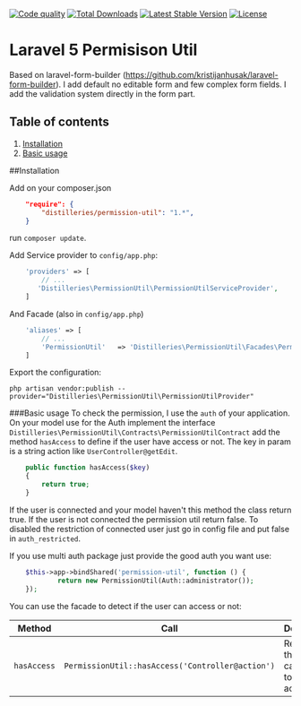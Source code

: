 [![Code quality](http://img.shields.io/scrutinizer/g/distilleries/formbuilder.svg?style=flat)](https://scrutinizer-ci.com/g/distilleries/formbuilder/?branch=master)
[![Total Downloads](https://img.shields.io/packagist/dt/distilleries/form-builder.svg?style=flat)](https://packagist.org/packages/distilleries/form-builder)
[![Latest Stable Version](https://img.shields.io/packagist/v/distilleries/form-builder.svg?style=flat)](https://packagist.org/packages/distilleries/form-builder)
[![License](https://img.shields.io/badge/license-MIT-brightgreen.svg?style=flat)](LICENSE)


# Laravel 5 Permisison Util

Based on laravel-form-builder (https://github.com/kristijanhusak/laravel-form-builder). 
I add default no editable form and few complex form fields.
I add the validation system directly in the form part.



## Table of contents
1. [Installation](#installation)
2. [Basic usage](#basic-usage)

##Installation

Add on your composer.json

``` json
    "require": {
        "distilleries/permission-util": "1.*",
    }
```

run `composer update`.

Add Service provider to `config/app.php`:

``` php
    'providers' => [
        // ...
       'Distilleries\PermissionUtil\PermissionUtilServiceProvider',
    ]
```

And Facade (also in `config/app.php`)
   

``` php
    'aliases' => [
        // ...
        'PermissionUtil'   => 'Distilleries\PermissionUtil\Facades\PermissionUtil',
    ]
```


Export the configuration:

```ssh
php artisan vendor:publish --provider="Distilleries\PermissionUtil\PermissionUtilProvider"
```

###Basic usage
To check the permission, I use the `auth` of your application.
On your model use for the Auth implement the interface `Distilleries\PermissionUtil\Contracts\PermissionUtilContract` add the method `hasAccess` to define if the user have access or not.
The key in param is a string action like  `UserController@getEdit`.

```php
    public function hasAccess($key)
    {
        return true;
    }
```

If the user is connected and your model haven't this method the class return true.
If the user is not connected the permission util return false.
To disabled the restriction of connected user just go in config file and put false in `auth_restricted`.

If you use multi auth package just provide the good auth you want use:

```php
    $this->app->bindShared('permission-util', function () {
            return new PermissionUtil(Auth::administrator());
    });
```

You can use the facade to detect if the user can access or not:

Method | Call | Description
------ | ---- | ------
`hasAccess` | `PermissionUtil::hasAccess('Controller@action')` | Return if the user can access to this action


 